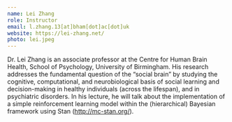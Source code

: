 ```yaml
---
name: Lei Zhang
role: Instructor
email: l.zhang.13[at]bham[dot]ac[dot]uk
website: https://lei-zhang.net/
photo: lei.jpeg
---
```

Dr. Lei Zhang is an associate professor at the Centre for Human Brain Health, School of Psychology, University of Birmingham. His research addresses the fundamental question of the “social brain” by studying the cognitive, computational, and neurobiological basis of social learning and decision-making in healthy individuals (across the lifespan), and in psychiatric disorders. In his lecture, he will talk about the implementation of a simple reinforcement learning model within the (hierarchical) Bayesian framework using Stan (http://mc-stan.org/). 

